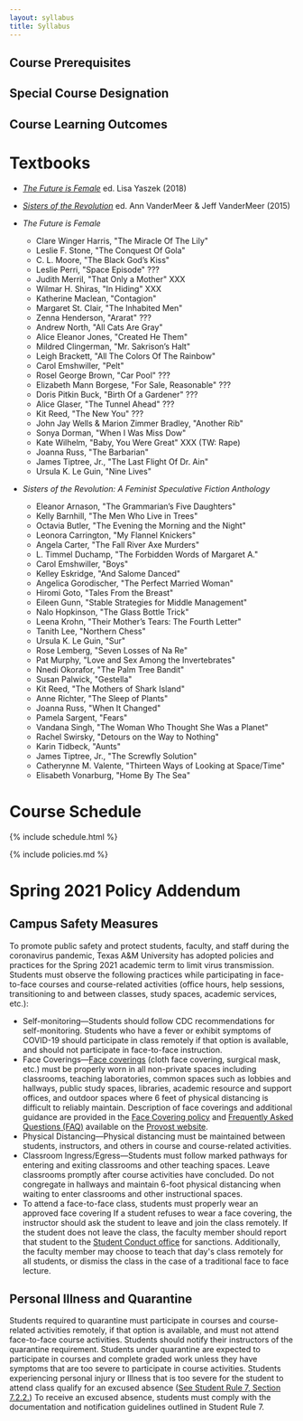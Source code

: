 ```yaml
---
layout: syllabus
title: Syllabus
---
```


## Course Prerequisites

## Special Course Designation

## Course Learning Outcomes

# Textbooks

* [*The Future is Female*](https://www.google.com/books/edition/The_Future_Is_Female_25_Classic_Science/l19EDwAAQBAJ?hl=en&gbpv=0) ed. Lisa Yaszek (2018)
* [*Sisters of the Revolution*](https://www.google.com/books/edition/Sisters_of_the_Revolution/xU9SCAAAQBAJ?hl=en&gbpv=0) ed. Ann VanderMeer & Jeff VanderMeer (2015)

* *The Future is Female*
	* Clare Winger Harris, "The Miracle Of The Lily"
	* Leslie F. Stone, "The Conquest Of Gola"
	* C. L. Moore, "The Black God’s Kiss"
	* Leslie Perri, "Space Episode" ???
	* Judith Merril, "That Only a Mother" XXX
	* Wilmar H. Shiras, "In Hiding" XXX
	* Katherine Maclean, "Contagion"
	* Margaret St. Clair, "The Inhabited Men"
	* Zenna Henderson, "Ararat" ???
	* Andrew North, "All Cats Are Gray"
	* Alice Eleanor Jones, "Created He Them"
	* Mildred Clingerman, "Mr. Sakrison’s Halt"
	* Leigh Brackett, "All The Colors Of The Rainbow"
	* Carol Emshwiller, "Pelt"
	* Rosel George Brown, "Car Pool" ???
	* Elizabeth Mann Borgese, "For Sale, Reasonable" ???
	* Doris Pitkin Buck, "Birth Of a Gardener" ???
	* Alice Glaser, "The Tunnel Ahead" ???
	* Kit Reed, "The New You" ???
	* John Jay Wells & Marion Zimmer Bradley, "Another Rib"
	* Sonya Dorman, "When I Was Miss Dow"
	* Kate Wilhelm, "Baby, You Were Great" XXX (TW: Rape)
	* Joanna Russ, "The Barbarian"
	* James Tiptree, Jr., "The Last Flight Of Dr. Ain"
	* Ursula K. Le Guin, "Nine Lives"
* *Sisters of the Revolution: A Feminist Speculative Fiction Anthology*
    * Eleanor Arnason, "The Grammarian’s Five Daughters"
    * Kelly Barnhill, "The Men Who Live in Trees"
    * Octavia Butler, "The Evening the Morning and the Night"
    * Leonora Carrington, "My Flannel Knickers"
    * Angela Carter, "The Fall River Axe Murders"
    * L. Timmel Duchamp, "The Forbidden Words of Margaret A."
    * Carol Emshwiller, "Boys"
    * Kelley Eskridge, "And Salome Danced"
    * Angelica Gorodischer, "The Perfect Married Woman"
    * Hiromi Goto, "Tales From the Breast"
    * Eileen Gunn, "Stable Strategies for Middle Management"
    * Nalo Hopkinson, "The Glass Bottle Trick"
    * Leena Krohn, "Their Mother’s Tears: The Fourth Letter"
    * Tanith Lee, "Northern Chess"
    * Ursula K. Le Guin, "Sur"
    * Rose Lemberg, "Seven Losses of Na Re"
    * Pat Murphy, "Love and Sex Among the Invertebrates"
    * Nnedi Okorafor, "The Palm Tree Bandit"
    * Susan Palwick, "Gestella"
    * Kit Reed, "The Mothers of Shark Island"
    * Anne Richter, "The Sleep of Plants"
    * Joanna Russ, "When It Changed"
    * Pamela Sargent, "Fears"
    * Vandana Singh, "The Woman Who Thought She Was a Planet"
    * Rachel Swirsky, "Detours on the Way to Nothing"
    * Karin Tidbeck, "Aunts"
    * James Tiptree, Jr., "The Screwfly Solution"
    * Catherynne M. Valente, "Thirteen Ways of Looking at Space/Time"
    * Elisabeth Vonarburg, "Home By The Sea"

# Course Schedule

{% include schedule.html %}

{% include policies.md %}

# Spring 2021 Policy Addendum

## Campus Safety Measures

To promote public safety and protect students, faculty, and staff during the coronavirus pandemic, Texas A&amp;M University has adopted policies and practices for the Spring 2021 academic term to limit virus transmission. Students must observe the following practices while participating in face-to-face courses and course-related activities (office hours, help sessions, transitioning to and between classes, study spaces, academic services, etc.):

* Self-monitoring—Students should follow CDC recommendations for self-monitoring. Students who have a fever or exhibit symptoms of COVID-19 should participate in class remotely if that option is available, and should not participate in face-to-face instruction.
* Face Coverings—[Face coverings](https://rules-saps.tamu.edu/PDFs/34.99.99.M0.03.pdf) (cloth face covering, surgical mask, etc.) must be properly worn in all non-private spaces including classrooms, teaching laboratories, common spaces such as lobbies and hallways, public study spaces, libraries, academic resource and support offices, and outdoor spaces where 6 feet of physical distancing is difficult to reliably maintain. Description of face coverings and additional guidance are provided in the [Face Covering policy](https://rules-saps.tamu.edu/PDFs/34.99.99.M0.03.pdf) and [Frequently Asked Questions (FAQ)](https://provost.tamu.edu/Menu/News/TAMU-Face-Covering-FAQs) available on the [Provost website](https://provost.tamu.edu/Menu/News/TAMU-Face-Covering-FAQs).
* Physical Distancing—Physical distancing must be maintained between students, instructors, and others in course and course-related activities.
* Classroom Ingress/Egress—Students must follow marked pathways for entering and exiting classrooms and other teaching spaces. Leave classrooms promptly after course activities have concluded. Do not congregate in hallways and maintain 6-foot physical distancing when waiting to enter classrooms and other instructional spaces.
* To attend a face-to-face class, students must properly wear an approved face covering If a student refuses to wear a face covering, the instructor should ask the student to leave and join the class remotely. If the student does not leave the class, the faculty member should report that student to the [Student Conduct office](https://studentlife.tamu.edu/sco/face-covering-violations/) for sanctions. Additionally, the faculty member may choose to teach that day's class remotely for all students, or dismiss the class in the case of a traditional face to face lecture.

## Personal Illness and Quarantine

Students required to quarantine must participate in courses and course-related activities remotely, if that option is available, and must not attend face-to-face course activities. Students should notify their instructors of the quarantine requirement. Students under quarantine are expected to participate in courses and complete graded work unless they have symptoms that are too severe to participate in course activities.  Students experiencing personal injury or Illness that is too severe for the student to attend class qualify for an excused absence ([See Student Rule 7, Section 7.2.2.](https://student-rules.tamu.edu/rule07/)) To receive an excused absence, students must comply with the documentation and notification guidelines outlined in Student Rule 7.
